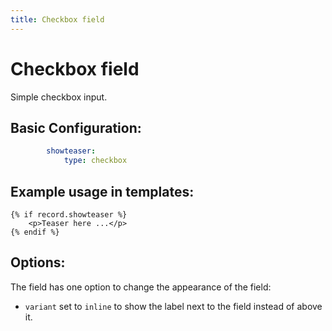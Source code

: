 ```yaml
---
title: Checkbox field
---
```

Checkbox field
==============

Simple checkbox input.

## Basic Configuration:

```yaml
        showteaser:
            type: checkbox
```

## Example usage in templates:

```twig
{% if record.showteaser %}
    <p>Teaser here ...</p>
{% endif %}
```

## Options:

The field has one option to change the appearance of the field:

* `variant` set to `inline` to show the label next to the field instead of
  above it.
